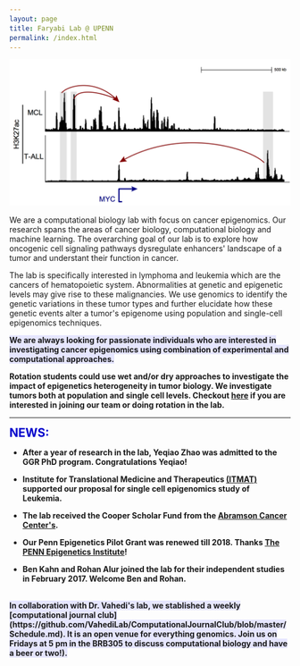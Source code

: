```yaml
---
layout: page
title: Faryabi Lab @ UPENN 
permalink: /index.html
---
```


![enhancer in cancer](assets/T_vs_B_MYC.png)

We are a computational biology lab with focus on cancer epigenomics. Our research spans the areas of cancer biology, computational biology and machine learning. The overarching goal of our lab is to explore how oncogenic cell signaling pathways dysregulate enhancers' landscape of a tumor and understant their function in cancer.

The lab is specifically interested in lymphoma and leukemia which are the cancers of hematopoietic system. Abnormalities at genetic and epigenetic levels may give rise to these malignancies. We use genomics to identify the genetic variations in these tumor types and further elucidate how these genetic events alter a tumor's epigenome using population and single-cell epigenomics techniques.

<strong><span style="background-color:rgb(230, 230, 255)">We are always looking for passionate individuals who are interested in investigating cancer epigenomics using combination of experimental and computational approaches.</span><strong>   
   
Rotation students could use wet and/or dry approaches to investigate the impact of epigenetics heterogeneity in tumor biology. We investigate tumors both at population and single cell levels. Checkout [here](positions.html) if you are interested in joining our team or doing rotation in the lab. 

----
<strong><span style="font-size: 1.5em; font-weight: bold; color: #0000cc; background-color: #ffffff">NEWS:</span><strong>

+ After a year of research in the lab, Yeqiao Zhao was admitted to the GGR PhD program. Congratulations Yeqiao! 

+ Institute for Translational Medicine and Therapeutics [(ITMAT)](http://www.itmat.upenn.edu/) supported our proposal for single cell epigenomics study of Leukemia. 

+ The lab received the Cooper Scholar Fund from the [Abramson Cancer Center's](https://www.pennmedicine.org/cancer). 

+ Our Penn Epigenetics Pilot Grant was renewed till 2018. Thanks [The PENN Epigenetics Institute](https://hosting.med.upenn.edu/epigenetics/)! 

+ Ben Kahn and Rohan Alur joined the lab for their independent studies in February 2017. Welcome Ben and Rohan.

<br> 
<strong><span style="background-color:rgb(230, 230, 255)">In collaboration with Dr. Vahedi's lab, we stablished a weekly [computational journal club](https://github.com/VahediLab/ComputationalJournalClub/blob/master/Schedule.md). It is an open venue for everything genomics. Join us on Fridays at 5 pm in the BRB305 to discuss computational biology and have a beer or two!).</span><strong>

